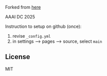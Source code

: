 Forked from [here](https://github.com/amitmerchant1990/reverie)

AAAI DC 2025

Instruction to setup on github (once):
1. revise `_config.yml`
2. in settings --> pages --> source, select `main`


## License

MIT
